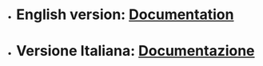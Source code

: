 - # English version: [Documentation](en/index.md)
- # Versione Italiana: [Documentazione](it/index.md)